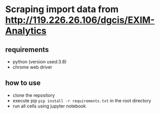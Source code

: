 # Scraping import data from http://119.226.26.106/dgcis/EXIM-Analytics

## requirements

- python (version used:3.8)
- chrome web driver

## how to use

- clone the repository
- execute pip `pip install -r requirements.txt` in the root directory
- run all cells using jupyter notebook
